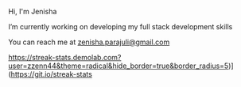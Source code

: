 

Hi, I'm Jenisha

I’m currently working on developing my full stack development skills

You can reach me at zenisha.parajuli@gmail.com

https://streak-stats.demolab.com?user=zzenn44&theme=radical&hide_border=true&border_radius=5)](https://git.io/streak-stats







